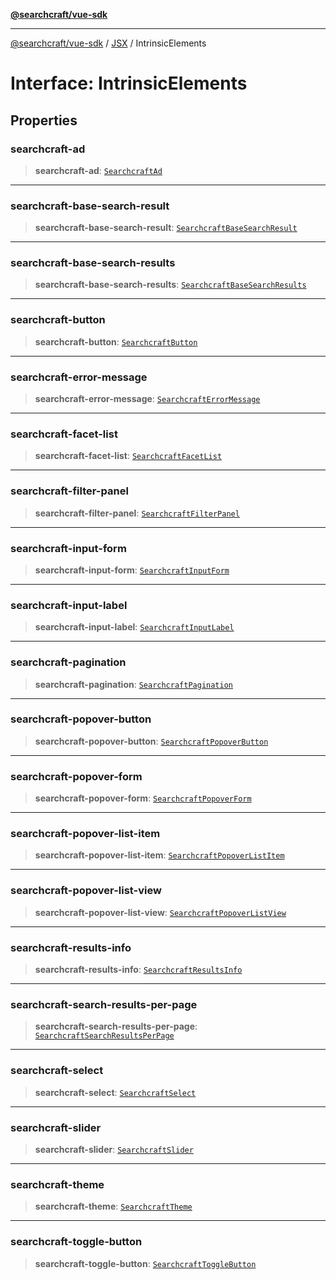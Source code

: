 [**@searchcraft/vue-sdk**](/reference/sdk/js-vue/README.md)

***

[@searchcraft/vue-sdk](/reference/sdk/js-vue/globals.md) / [JSX](/reference/sdk/js-vue/namespaces/JSX/README.md) / IntrinsicElements

# Interface: IntrinsicElements

## Properties

### searchcraft-ad

> **searchcraft-ad**: [`SearchcraftAd`](/reference/sdk/js-vue/namespaces/JSX/interfaces/SearchcraftAd.md)

***

### searchcraft-base-search-result

> **searchcraft-base-search-result**: [`SearchcraftBaseSearchResult`](/reference/sdk/js-vue/namespaces/JSX/interfaces/SearchcraftBaseSearchResult.md)

***

### searchcraft-base-search-results

> **searchcraft-base-search-results**: [`SearchcraftBaseSearchResults`](/reference/sdk/js-vue/namespaces/JSX/interfaces/SearchcraftBaseSearchResults.md)

***

### searchcraft-button

> **searchcraft-button**: [`SearchcraftButton`](/reference/sdk/js-vue/namespaces/JSX/interfaces/SearchcraftButton.md)

***

### searchcraft-error-message

> **searchcraft-error-message**: [`SearchcraftErrorMessage`](/reference/sdk/js-vue/namespaces/JSX/interfaces/SearchcraftErrorMessage.md)

***

### searchcraft-facet-list

> **searchcraft-facet-list**: [`SearchcraftFacetList`](/reference/sdk/js-vue/namespaces/JSX/interfaces/SearchcraftFacetList.md)

***

### searchcraft-filter-panel

> **searchcraft-filter-panel**: [`SearchcraftFilterPanel`](/reference/sdk/js-vue/namespaces/JSX/interfaces/SearchcraftFilterPanel.md)

***

### searchcraft-input-form

> **searchcraft-input-form**: [`SearchcraftInputForm`](/reference/sdk/js-vue/namespaces/JSX/interfaces/SearchcraftInputForm.md)

***

### searchcraft-input-label

> **searchcraft-input-label**: [`SearchcraftInputLabel`](/reference/sdk/js-vue/namespaces/JSX/interfaces/SearchcraftInputLabel.md)

***

### searchcraft-pagination

> **searchcraft-pagination**: [`SearchcraftPagination`](/reference/sdk/js-vue/namespaces/JSX/interfaces/SearchcraftPagination.md)

***

### searchcraft-popover-button

> **searchcraft-popover-button**: [`SearchcraftPopoverButton`](/reference/sdk/js-vue/namespaces/JSX/interfaces/SearchcraftPopoverButton.md)

***

### searchcraft-popover-form

> **searchcraft-popover-form**: [`SearchcraftPopoverForm`](/reference/sdk/js-vue/namespaces/JSX/interfaces/SearchcraftPopoverForm.md)

***

### searchcraft-popover-list-item

> **searchcraft-popover-list-item**: [`SearchcraftPopoverListItem`](/reference/sdk/js-vue/namespaces/JSX/interfaces/SearchcraftPopoverListItem.md)

***

### searchcraft-popover-list-view

> **searchcraft-popover-list-view**: [`SearchcraftPopoverListView`](/reference/sdk/js-vue/namespaces/JSX/interfaces/SearchcraftPopoverListView.md)

***

### searchcraft-results-info

> **searchcraft-results-info**: [`SearchcraftResultsInfo`](/reference/sdk/js-vue/namespaces/JSX/interfaces/SearchcraftResultsInfo.md)

***

### searchcraft-search-results-per-page

> **searchcraft-search-results-per-page**: [`SearchcraftSearchResultsPerPage`](/reference/sdk/js-vue/namespaces/JSX/interfaces/SearchcraftSearchResultsPerPage.md)

***

### searchcraft-select

> **searchcraft-select**: [`SearchcraftSelect`](/reference/sdk/js-vue/namespaces/JSX/interfaces/SearchcraftSelect.md)

***

### searchcraft-slider

> **searchcraft-slider**: [`SearchcraftSlider`](/reference/sdk/js-vue/namespaces/JSX/interfaces/SearchcraftSlider.md)

***

### searchcraft-theme

> **searchcraft-theme**: [`SearchcraftTheme`](/reference/sdk/js-vue/namespaces/JSX/interfaces/SearchcraftTheme.md)

***

### searchcraft-toggle-button

> **searchcraft-toggle-button**: [`SearchcraftToggleButton`](/reference/sdk/js-vue/namespaces/JSX/interfaces/SearchcraftToggleButton.md)
